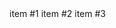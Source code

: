 <m-navbar selected="1">
    <m-navbar-item value="1">item #1</m-navbar-item>
    <m-navbar-item value="2">item #2</m-navbar-item>
    <m-navbar-item value="3">item #3</m-navbar-item>
</m-navbar>
